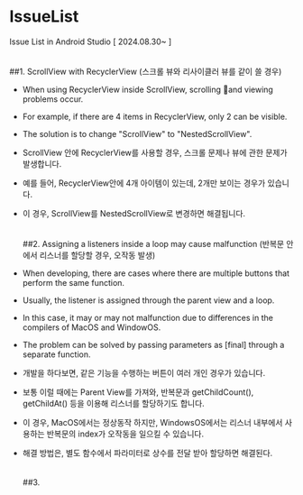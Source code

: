 # IssueList
Issue List in Android Studio [ 2024.08.30~ ]  
  <br/><br/>
##1. ScrollView with RecyclerView (스크롤 뷰와 리사이클러 뷰를 같이 쓸 경우)  
 - When using RecyclerView inside ScrollView, scrolling and viewing problems occur.  
 - For example, if there are 4 items in RecyclerView, only 2 can be visible.  
 - The solution is to change "ScrollView" to "NestedScrollView".  
  
 - ScrollView 안에 RecyclerView를 사용할 경우, 스크롤 문제나 뷰에 관한 문제가 발생합니다.  
 - 예를 들어, RecyclerView안에 4개 아이템이 있는데, 2개만 보이는 경우가 있습니다.  
 - 이 경우, ScrollView를 NestedScrollView로 변경하면 해결됩니다.  
  <br/><br/>
##2. Assigning a listeners inside a loop may cause malfunction (반복문 안에서 리스너를 할당할 경우, 오작동 발생)  
 - When developing, there are cases where there are multiple buttons that perform the same function.  
 - Usually, the listener is assigned through the parent view and a loop.  
 - In this case, it may or may not malfunction due to differences in the compilers of MacOS and WindowOS.  
 - The problem can be solved by passing parameters as [final] through a separate function.  
  
 - 개발을 하다보면, 같은 기능을 수행하는 버튼이 여러 개인 경우가 있습니다.  
 - 보통 이럴 때에는 Parent View를 가져와, 반복문과 getChildCount(), getChildAt() 등을 이용해 리스너를 할당하기도 합니다.  
 - 이 경우, MacOS에서는 정상동작 하지만, WindowsOS에서는 리스너 내부에서 사용하는 반복문의 index가 오작동을 일으킬 수 있습니다.  
 - 해결 방법은, 별도 함수에서 파라미터로 상수를 전달 받아 할당하면 해결된다.  
  <br/><br/>
##3. 
